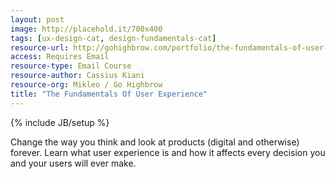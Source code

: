 ```yaml
---
layout: post
image: http://placehold.it/700x400
tags: [ux-design-cat, design-fundamentals-cat]
resource-url: http://gohighbrow.com/portfolio/the-fundamentals-of-user-experience/
access: Requires Email
resource-type: Email Course
resource-author: Cassius Kiani
resource-org: Mikleo / Go Highbrow
title: "The Fundamentals Of User Experience"
---
```

{% include JB/setup %}

Change the way you think and look at products (digital and otherwise) forever. Learn what user experience is and how it affects every decision you and your users will ever make.
